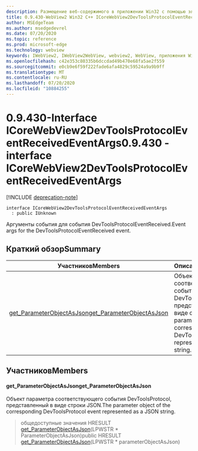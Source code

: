 ```yaml
---
description: Размещение веб-содержимого в приложении Win32 с помощью элемента управления Microsoft Edge WebView2
title: 0.9.430-WebView2 Win32 C++ ICoreWebView2DevToolsProtocolEventReceivedEventArgs
author: MSEdgeTeam
ms.author: msedgedevrel
ms.date: 07/20/2020
ms.topic: reference
ms.prod: microsoft-edge
ms.technology: webview
keywords: IWebView2, IWebView2WebView, webview2, WebView, приложения Win32, Win32, EDGE, ICoreWebView2, ICoreWebView2Host, элемент управления "веб-браузер", HTML Edge
ms.openlocfilehash: c42e353c80335b6dccdad49b470e68fa5ae2f559
ms.sourcegitcommit: e0cb9e6f59f222fade6afa4829c59524a9a9b9ff
ms.translationtype: MT
ms.contentlocale: ru-RU
ms.lasthandoff: 07/20/2020
ms.locfileid: "10884255"
---
```

# <span data-ttu-id="086e1-104">0.9.430-Interface ICoreWebView2DevToolsProtocolEventReceivedEventArgs</span><span class="sxs-lookup"><span data-stu-id="086e1-104">0.9.430 - interface ICoreWebView2DevToolsProtocolEventReceivedEventArgs</span></span> 

[!INCLUDE [deprecation-note](../../includes/deprecation-note.md)]

```
interface ICoreWebView2DevToolsProtocolEventReceivedEventArgs
  : public IUnknown
```

<span data-ttu-id="086e1-105">Аргументы события для события DevToolsProtocolEventReceived.</span><span class="sxs-lookup"><span data-stu-id="086e1-105">Event args for the DevToolsProtocolEventReceived event.</span></span>

## <span data-ttu-id="086e1-106">Краткий обзор</span><span class="sxs-lookup"><span data-stu-id="086e1-106">Summary</span></span>

 <span data-ttu-id="086e1-107">Участников</span><span class="sxs-lookup"><span data-stu-id="086e1-107">Members</span></span>                        | <span data-ttu-id="086e1-108">Описания</span><span class="sxs-lookup"><span data-stu-id="086e1-108">Descriptions</span></span>
--------------------------------|---------------------------------------------
[<span data-ttu-id="086e1-109">get_ParameterObjectAsJson</span><span class="sxs-lookup"><span data-stu-id="086e1-109">get_ParameterObjectAsJson</span></span>](#get_parameterobjectasjson) | <span data-ttu-id="086e1-110">Объект параметра соответствующего события DevToolsProtocol, представленный в виде строки JSON.</span><span class="sxs-lookup"><span data-stu-id="086e1-110">The parameter object of the corresponding DevToolsProtocol event represented as a JSON string.</span></span>

## <span data-ttu-id="086e1-111">Участников</span><span class="sxs-lookup"><span data-stu-id="086e1-111">Members</span></span>

#### <span data-ttu-id="086e1-112">get_ParameterObjectAsJson</span><span class="sxs-lookup"><span data-stu-id="086e1-112">get_ParameterObjectAsJson</span></span> 

<span data-ttu-id="086e1-113">Объект параметра соответствующего события DevToolsProtocol, представленный в виде строки JSON.</span><span class="sxs-lookup"><span data-stu-id="086e1-113">The parameter object of the corresponding DevToolsProtocol event represented as a JSON string.</span></span>

> <span data-ttu-id="086e1-114">общедоступные значения HRESULT [get_ParameterObjectAsJson](#get_parameterobjectasjson)(LPWSTR \* ParameterObjectAsJson)</span><span class="sxs-lookup"><span data-stu-id="086e1-114">public HRESULT [get_ParameterObjectAsJson](#get_parameterobjectasjson)(LPWSTR \* parameterObjectAsJson)</span></span>

